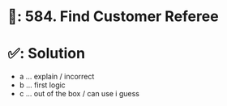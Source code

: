# 📄: 584. Find Customer Referee

# ✅: Solution

- a ... explain / incorrect
- b ... first logic
- c ... out of the box / can use i guess
